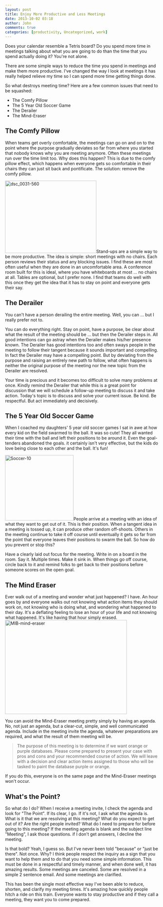 ```yaml
---
layout: post
title: Enjoy More Productive and Less Meetings
date: 2013-10-02 03:18
author: John
comments: true
categories: [productivity, Uncategorized, work]
---
```

Does your calendar resemble a Tetris board? Do you spend more time in meetings talking about what you are going to do than the time that you spend actually doing it? You're not alone. 

There are some simple ways to reduce the time you spend in meetings and make them more productive. I've changed the way I look at meetings it has really helped relieve my time so I can spend more time getting things done. 

So what destroys meeting time? Here are a few common issues that need to be squashed:
<ul>
<li>The Comfy Pillow</li>
<li>The 5 Year Old Soccer Game</li>
<li>The Derailer</li>
<li>The Mind-Eraser</li>
</ul>

<h2>The Comfy Pillow</h2>
When teams get overly comfortable, the meetings can go on and on to the point where the purpose gradually deviates so far from where you started that nobody knows why you are meeting anymore. Often these meetings run over the time limit too. Why does this happen? This is due to the comfy pillow effect, which happens when everyone gets so comfortable in their chairs they can just sit back and pontificate. The solution: remove the comfy pillow.

<img src="/wp-content/uploads/2013/10/dsc_0031-560.jpg" alt="dsc_0031-560" width="300" height="238" class="alignleft size-full wp-image-21731" />Stand-ups are a simple way to be more productive. The idea is simple: short meetings with no chairs. Each person reviews their status and any blocking issues. I find these are most often useful when they are done in an uncomfortable area. A conference room built for this is ideal, where you have whiteboards at most ... no chairs at all. Tables are optional, but I prefer none. I find that teams do well with this once they get the idea that it has to stay on point and everyone gets their say. 

<h2>The Derailer</h2>
You can't have a person derailing the entire meeting. Well, you can ... but I really prefer not to. 

You can do everything right. Stay on point, have a purpose, be clear about what the result of the meeting should be ... but then the Derailer steps in. All good intentions can go astray when the Derailer makes his/her presence known. The Derailer has good intentions too and often sways people in the meeting to follow their tangent because it sounds important and compelling. In fact the Derailer may have a compelling point. But by deviating from the purpose and raising an entirely new path to follow, what often happens is neither the original purpose of the meeting nor the new topic from the Derailer are resolved. 

Your time is precious and it becomes too difficult to solve many problems at once. Kindly remind the Derailer that while this is a great point for discussion that we will schedule a follow-up meeting to discuss it and take action. Today's topic is to discuss and solve your current issue. Be kind. Be respectful. But act immediately and decisively.

<h2>The 5 Year Old Soccer Game</h2>
When I coached my daughters' 5 year old soccer games I sat in awe at how every kid on the field swarmed to the ball. It was so cute! They all wanted their time with the ball and left their positions to be around it. Even the goal-tenders abandoned the goals. it certainly isn't very effective, but the kids do love being close to each other and the ball. It's fun!

<img src="/wp-content/uploads/2013/10/Soccer-10.jpg" alt="Soccer-10" width="225" height="215" class="alignleft size-full wp-image-21711" />People arrive at a meeting with an idea of what they want to get out of it. This is their position. When a tangent idea in a meeting is tossed up, it can produce other random off-shoots. Others in the meeting continue to take it off course  until eventually it gets so far from the point that everyone leaves their positions to swarm the ball. So how do you prevent or stop this?

Have a clearly laid out focus for the meeting. Write in on a board in the room. Say it. Multiple times. Make it sink in. When things go off course, circle back to it and remind folks to get back to their positions before someone scores on the open goal.

<h2>The Mind Eraser</h2>
Ever walk out of a meeting and wonder what just happened? I have. An hour goes by and everyone walks out not knowing what action items they should work on, not knowing who is doing what, and wondering what happened to their day. It's a deflating feeling to lose an hour of your life and not knowing what happened. It's like having that hour simply erased.

<img src="/wp-content/uploads/2013/10/MIB-mind-eraser.jpg" alt="MIB-mind-eraser" width="400" height="309" class="aligncenter size-full wp-image-21681" />

You can avoid the Mind-Eraser meeting pretty simply by having an agenda. No, not just an agenda, but a clear-cut, simple, and well communicated agenda. Include in the meeting invite the agenda, whatever preparations are required, and what the result of them meeting will be.

<blockquote>The purpose of this meeting is to determine if we want orange or purple databases. Please come prepared to present your case with pros and cons and your recommended course of action. We will leave with a decision and clear action items assigned to those who will be tasked to paint the database purple or orange.
</blockquote>

If you do this, everyone is on the same page and the Mind-Eraser meetings won't occur.

<h2>What's the Point?</h2>
So what do I do? When I receive a meeting invite, I check the agenda and look for "The Point". If its clear, I go. If it's not, I ask what the agenda is. What is it that we are resolving at this meeting? What do you expect to get out of it? Are the right people invited? What do I need to prepare for before going to this meeting? If the meeting agenda is blank and the subject line "Meeting", I ask those questions. if I don't get answers, I decline the meeting.

Is that bold? Yeah, I guess so. But I've never been told "because" or "just be there". Not once. Why? I think people respect the inquiry as a sign that you want to help them and to do that you need some simple information. This must be done in a respectful and timely manner, and when done well, it has amazing results. Some meetings are canceled. Some are resolved in a simple 2 sentence email. And some meetings are clarified. 

This has been the single most effective way I've been able to reduce, shorten, and clarify my meeting times. It's amazing how quickly people hitch a ride on this train. Everyone wants to stay productive and if they call a meeting, they want you to come prepared. 

